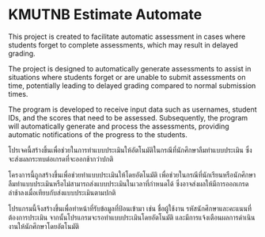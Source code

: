 
# KMUTNB Estimate Automate

This project is created to facilitate automatic assessment in cases where students forget to complete assessments, which may result in delayed grading.

The project is designed to automatically generate assessments to assist in situations where students forget or are unable to submit assessments on time, potentially leading to delayed grading compared to normal submission times.

The program is developed to receive input data such as usernames, student IDs, and the scores that need to be assessed. Subsequently, the program will automatically generate and process the assessments, providing automatic notifications of the progress to the students.

โปรเจคนี้สร้างขึ้นเพื่อช่วยในการทำแบบประเมินให้อัตโนมัติในกรณีที่นักศึกษาลืมทำแบบประเมิน ซึ่งจะส่งผลกระทบต่อเกรดที่จะออกช้ากว่าปกติ

โครงการนี้ถูกสร้างขึ้นเพื่อช่วยทำแบบประเมินให้โดยอัตโนมัติ เพื่อช่วยในกรณีที่นักเรียนหรือนักศึกษาลืมทำแบบประเมินหรือไม่สามารถส่งแบบประเมินในเวลาที่กำหนดได้ ซึ่งอาจส่งผลให้มีการออกเกรดล่าช้าลงเมื่อเทียบกับส่งแบบประเมินตามปกติ

โปรแกรมนี้จึงสร้างขึ้นเพื่อทำหน้าที่รับข้อมูลที่ป้อนเข้ามา เช่น ชื่อผู้ใช้งาน รหัสนักศึกษาและคะแนนที่ต้องการประเมิน จากนั้นโปรแกรมจะรอทำแบบประเมินโดยอัตโนมัติ และมีการแจ้งเตือนผลการดำเนินงานให้นักศึกษาโดยอัตโนมัติ

